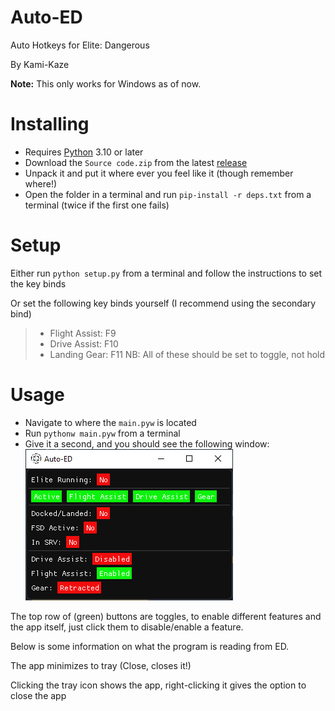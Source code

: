 # Auto-ED
Auto Hotkeys for Elite: Dangerous

By Kami-Kaze

**Note:** This only works for Windows as of now.

# Installing
- Requires [Python](https://www.python.org/downloads/) 3.10 or later
- Download the `Source code.zip` from the latest [release](https://github.com/Kaze-Kami/auto-ed/releases/latest)
- Unpack it and put it where ever you feel like it (though remember where!)
- Open the folder in a terminal and run `pip-install -r deps.txt` from a terminal (twice if the first one fails)

# Setup
Either run `python setup.py` from a terminal and follow the instructions to set the key binds

Or set the following key binds yourself (I recommend using the secondary bind)
> - Flight Assist: F9
> - Drive Assist: F10
> - Landing Gear: F11
> NB: All of these should be set to toggle, not hold

# Usage
- Navigate to where the `main.pyw` is located
- Run `pythonw main.pyw` from a terminal
- Give it a second, and you should see the following window:
![img.png](docs/screenshot_main.png)

The top row of (green) buttons are toggles, to enable different features and the app itself,
just click them to disable/enable a feature.

Below is some information on what the program is reading from ED.

The app minimizes to tray (Close, closes it!)

Clicking the tray icon shows the app, right-clicking it gives the option to close the app
